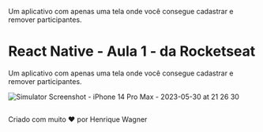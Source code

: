 Um aplicativo com apenas uma tela onde você consegue cadastrar e remover participantes.

  # React Native - Aula 1 - da Rocketseat


Um aplicativo com apenas uma tela onde você consegue cadastrar e remover participantes.


![Simulator Screenshot - iPhone 14 Pro Max - 2023-05-30 at 21 26 30](https://github.com/ikewagner/Projeto1-evento-Rocketseat/assets/25329337/b88a1e81-f4fb-4521-b0fd-95595a0a0e42)



## 

Criado com muito ❤️ por Henrique Wagner
